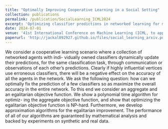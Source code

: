 ```yaml
---
title: "Optimally Improving Cooperative Learning in a Social Setting"
collection: publications
permalink: /publication/SocialLearning_ICML2024
excerpt: 'Optimizing classifier predictions in networked learning for maximum accuracy using efficient algorithms..'
date: 2024-07-01
venue: '41st International Conference on Machine Learning (ICML, to appear)'
paperurl: 'http://jackal092927.github.io/files/social_learning_arxiv.pdf'
---
```


We consider a cooperative learning scenario where a collection of networked agents with indi-
vidually owned classifiers dynamically update their predictions, for the same classification task,
through communication or observations of each other’s predictions. Clearly if highly influential
vertices use erroneous classifiers, there will be a negative effect on the accuracy of all the agents
in the network. We ask the following question: how can we optimally fix the prediction of a few
classifiers so as maximize the overall accuracy in the entire network. To this end we consider an
aggregate and an egalitarian objective function. We show a polynomial time algorithm for optimiz-
ing the aggregate objective function, and show that optimizing the egalitarian objective function
is NP-hard. Furthermore, we develop approximation algorithms for the egalitarian improvement.
The performance of all of our algorithms are guaranteed by mathematical analysis and backed by
experiments on synthetic and real data.